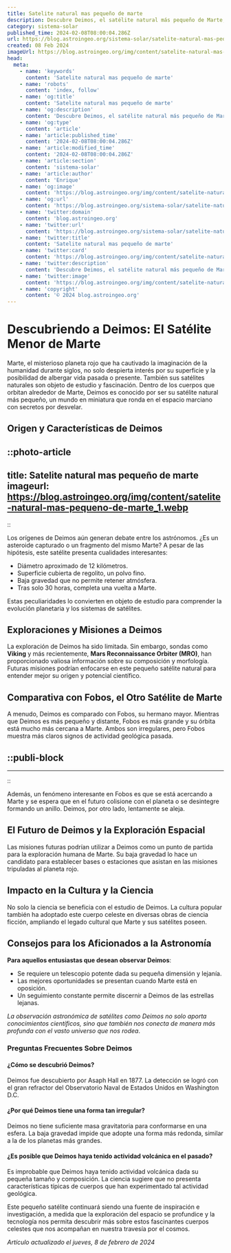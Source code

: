 ```yaml
---
title: Satelite natural mas pequeño de marte
description: Descubre Deimos, el satélite natural más pequeño de Marte, y sumérgete en los misterios que esconde en la vastedad del espacio.
category: sistema-solar
published_time: 2024-02-08T08:00:04.286Z
url: https://blog.astroingeo.org/sistema-solar/satelite-natural-mas-pequeno-de-marte
created: 08 Feb 2024
imageUrl: https://blog.astroingeo.org/img/content/satelite-natural-mas-pequeno-de-marte_1.webp
head:
  meta:
    - name: 'keywords'
      content: 'Satelite natural mas pequeño de marte'
    - name: 'robots'
      content: 'index, follow'
    - name: 'og:title'
      content: 'Satelite natural mas pequeño de marte'
    - name: 'og:description'
      content: 'Descubre Deimos, el satélite natural más pequeño de Marte, y sumérgete en los misterios que esconde en la vastedad del espacio.'
    - name: 'og:type'
      content: 'article'
    - name: 'article:published_time'
      content: '2024-02-08T08:00:04.286Z'
    - name: 'article:modified_time'
      content: '2024-02-08T08:00:04.286Z'
    - name: 'article:section'
      content: 'sistema-solar'
    - name: 'article:author'
      content: 'Enrique'
    - name: 'og:image'
      content: 'https://blog.astroingeo.org/img/content/satelite-natural-mas-pequeno-de-marte_1.webp'
    - name: 'og:url'
      content: 'https://blog.astroingeo.org/sistema-solar/satelite-natural-mas-pequeno-de-marte'
    - name: 'twitter:domain'
      content: 'blog.astroingeo.org'
    - name: 'twitter:url'
      content: 'https://blog.astroingeo.org/sistema-solar/satelite-natural-mas-pequeno-de-marte'
    - name: 'twitter:title'
      content: 'Satelite natural mas pequeño de marte'
    - name: 'twitter:card'
      content: 'https://blog.astroingeo.org/img/content/satelite-natural-mas-pequeno-de-marte_1.webp'
    - name: 'twitter:description'
      content: 'Descubre Deimos, el satélite natural más pequeño de Marte, y sumérgete en los misterios que esconde en la vastedad del espacio.'
    - name: 'twitter:image'
      content: 'https://blog.astroingeo.org/img/content/satelite-natural-mas-pequeno-de-marte_1.webp'
    - name: 'copyright'
      content: '© 2024 blog.astroingeo.org'
---
```

# Descubriendo a Deimos: El Satélite Menor de Marte

Marte, el misterioso planeta rojo que ha cautivado la imaginación de la humanidad durante siglos, no solo despierta interés por su superficie y la posibilidad de albergar vida pasada o presente. También sus satélites naturales son objeto de estudio y fascinación. Dentro de los cuerpos que orbitan alrededor de Marte, Deimos es conocido por ser su satélite natural más pequeño, un mundo en miniatura que ronda en el espacio marciano con secretos por desvelar.

## Origen y Características de Deimos


::photo-article
---
title: Satelite natural mas pequeño de marte
imageurl: https://blog.astroingeo.org/img/content/satelite-natural-mas-pequeno-de-marte_1.webp
---
::



Los orígenes de Deimos aún generan debate entre los astrónomos. ¿Es un asteroide capturado o un fragmento del mismo Marte? A pesar de las hipótesis, este satélite presenta cualidades interesantes:

- Diámetro aproximado de 12 kilómetros.
- Superficie cubierta de regolito, un polvo fino.
- Baja gravedad que no permite retener atmósfera.
- Tras solo 30 horas, completa una vuelta a Marte.

Estas peculiaridades lo convierten en objeto de estudio para comprender la evolución planetaria y los sistemas de satélites.

## Exploraciones y Misiones a Deimos

La exploración de Deimos ha sido limitada. Sin embargo, sondas como **Viking** y más recientemente, **Mars Reconnaissance Orbiter (MRO)**, han proporcionado valiosa información sobre su composición y morfología. Futuras misiones podrían enfocarse en este pequeño satélite natural para entender mejor su origen y potencial científico.

## Comparativa con Fobos, el Otro Satélite de Marte

A menudo, Deimos es comparado con Fobos, su hermano mayor. Mientras que Deimos es más pequeño y distante, Fobos es más grande y su órbita está mucho más cercana a Marte. Ambos son irregulares, pero Fobos muestra más claros signos de actividad geológica pasada.


  ::publi-block
  ---
  ---
  ::
  
  

Además, un fenómeno interesante en Fobos es que se está acercando a Marte y se espera que en el futuro colisione con el planeta o se desintegre formando un anillo. Deimos, por otro lado, lentamente se aleja.

## El Futuro de Deimos y la Exploración Espacial

Las misiones futuras podrían utilizar a Deimos como un punto de partida para la exploración humana de Marte. Su baja gravedad lo hace un candidato para establecer bases o estaciones que asistan en las misiones tripuladas al planeta rojo.

## Impacto en la Cultura y la Ciencia

No solo la ciencia se beneficia con el estudio de Deimos. La cultura popular también ha adoptado este cuerpo celeste en diversas obras de ciencia ficción, ampliando el legado cultural que Marte y sus satélites poseen.

## Consejos para los Aficionados a la Astronomía

**Para aquellos entusiastas que desean observar Deimos**:

- Se requiere un telescopio potente dada su pequeña dimensión y lejanía.
- Las mejores oportunidades se presentan cuando Marte está en oposición.
- Un seguimiento constante permite discernir a Deimos de las estrellas lejanas.

*La observación astronómica de satélites como Deimos no solo aporta conocimientos científicos, sino que también nos conecta de manera más profunda con el vasto universo que nos rodea*.

### Preguntas Frecuentes Sobre Deimos

#### ¿Cómo se descubrió Deimos?

Deimos fue descubierto por Asaph Hall en 1877. La detección se logró con el gran refractor del Observatorio Naval de Estados Unidos en Washington D.C.

#### ¿Por qué Deimos tiene una forma tan irregular?

Deimos no tiene suficiente masa gravitatoria para conformarse en una esfera. La baja gravedad impide que adopte una forma más redonda, similar a la de los planetas más grandes.

#### ¿Es posible que Deimos haya tenido actividad volcánica en el pasado?

Es improbable que Deimos haya tenido actividad volcánica dada su pequeña tamaño y composición. La ciencia sugiere que no presenta características típicas de cuerpos que han experimentado tal actividad geológica.

Este pequeño satélite continuará siendo una fuente de inspiración e investigación, a medida que la exploración del espacio se profundice y la tecnología nos permita descubrir más sobre estos fascinantes cuerpos celestes que nos acompañan en nuestra travesía por el cosmos.

_Artículo actualizado el jueves, 8 de febrero de 2024_